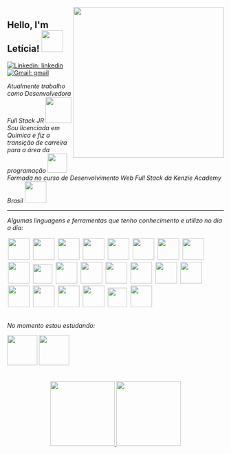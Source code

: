 <img align='right' src="https://i.imgur.com/PPQpbxH.png" width="350">
<h2> Hello, I'm Letícia! <img src="https://media.giphy.com/media/8rqVVbwRWX5kRkhblt/giphy.gif" width="50"></h2>

[![Linkedin: linkedin](https://img.shields.io/badge/-linkedin-blue?style=flat-square&logo=Linkedin&logoColor=white&link=https://www.linkedin.com/in/leticia-leal-moreira/)](https://www.linkedin.com/in/leticia-leal-moreira/) [![Gmail: gmail](https://img.shields.io/badge/-gmail-red?style=flat-square&logo=Gmail&logoColor=white&mailto:lealmleticia@gmail.com)](mailto:lealmleticia@gmail.com)




<p><em>Atualmente trabalho como Desenvolvedora Full Stack JR  <img src="https://media.giphy.com/media/4CT0HDGW75DSDOdxZR/giphy.gif" width="60"> </br>Sou licenciada em Química e fiz a transição de carreira para a área da programação <img src="https://media.giphy.com/media/SS7flEfKcBM2844yiU/giphy.gif" width="45"></br>Formada no curso de Desenvolvimento Web Full Stack da Kenzie Academy Brasil <img src="https://media.giphy.com/media/uAJj0Rj0B4lemRLhuW/giphy.gif" width="50">
</em></p>





-------------------------------------------------------------------------

<p><em> Algumas linguagens e ferramentas que tenho conhecimento e utilizo no dia a dia: </em> </p>

<div>
<img width="50px" style="padding:2px" src="https://img.icons8.com/color/144/000000/python.png"/>
  <img width="50px" style="padding:2px" src="https://img.icons8.com/color/144/000000/django.png"/>
<img width="50px" style="padding:2px" src="https://img.icons8.com/color/144/000000/typescript.png"/>
<img width="50px" style="padding:2px" src="https://img.icons8.com/color/144/000000/javascript.png"/>
<img width="50px" style="padding:2px" src="https://img.icons8.com/color/144/000000/nodejs.png"/>
<img width="50px" style="padding:2px" src="https://img.icons8.com/color/144/000000/react-native.png"/>
<img width="50px" style="padding:2px" src="https://img.icons8.com/color/144/000000/redux.png"/>
<img width="50px" style="padding:2px" src="https://img.icons8.com/color/48/000000/tailwind_css.png"/>
<img  width="50px" style="padding:2px"  src="https://cdn.jsdelivr.net/gh/devicons/devicon/icons/materialui/materialui-original.svg" />
<img width="45px" style="padding:2px" src="https://img.icons8.com/color/48/null/styled-components.png"/>
<img width="50px" style="padding:2px" src="https://img.icons8.com/color/144/000000/nextjs.png"/>	
<img width="50px" style="padding:2px" src="https://cdn.jsdelivr.net/gh/devicons/devicon/icons/vuejs/vuejs-original.svg" />          
<img width="50px" style="padding:2px" src="https://img.icons8.com/color/144/000000/git.png"/>
<img width="50px" style="padding:2px" src="https://img.icons8.com/color/144/000000/gitlab.png"/>
<img width="50px" style="padding:2px" src="https://img.icons8.com/color/144/000000/docker.png"/>
<img width="50px" style="padding:2px" src="https://cdn.jsdelivr.net/gh/devicons/devicon/icons/microsoftsqlserver/microsoftsqlserver-plain-wordmark.svg" />
<img width="50px" style="padding:2px" src="https://cdn.jsdelivr.net/gh/devicons/devicon/icons/postgresql/postgresql-original-wordmark.svg" />
<img width="50px" style="padding:2px" src="https://img.icons8.com/color/144/000000/express-js.png"/>
<img width="50px" style="padding:2px" src="https://img.icons8.com/color/144/000000/figma.png"/>
<img width="50px" style="padding:2px" src="https://cdn.jsdelivr.net/gh/devicons/devicon/icons/gimp/gimp-original.svg" />
<img width="45px" style="padding:2px" src="https://cdn.jsdelivr.net/gh/devicons/devicon/icons/yarn/yarn-original.svg" />
<img width="50px" style="padding:2px" src="https://cdn.jsdelivr.net/gh/devicons/devicon/icons/npm/npm-original-wordmark.svg" />	
</div>
</br>


<p><em> No momento estou estudando: </em> </p>
<div>
<img width="70px" src="https://cdn.jsdelivr.net/gh/devicons/devicon/icons/java/java-original-wordmark.svg" />
<img width="70px" src="https://cdn.jsdelivr.net/gh/devicons/devicon/icons/mongodb/mongodb-original-wordmark.svg" />
</div>
</br>
</br>
<div align="center">

	
<a href="https://github.com/letlm">
<img height="150em"  src="https://github-readme-stats.vercel.app/api/top-langs/?username=letlm&layout=compact&langs_count=7&theme=radical"/>

<img height="150em"   src="https://github-readme-stats.vercel.app/api?username=letlm&show_icons=true&theme=radical&include_all_commits=true&count_private=true"/>
</div>
	
</div>




